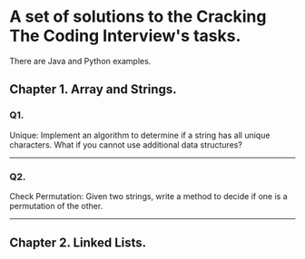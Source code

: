 <h1> A set of solutions to the Cracking The Coding Interview's tasks. </h1>
<p> There are Java and Python examples. </p>

<h2> Chapter 1. Array and Strings. </h2>

<h3> Q1.</h3>
<p>Unique: Implement an algorithm to determine if a string has all unique characters. What if you
cannot use additional data structures? </p>

<hr>

<h3> Q2.</h3>
<p> Check Permutation: Given two strings, write a method to decide if one is a permutation of the
other. </p>

-----------


<h2> Chapter 2. Linked Lists. </h2>

